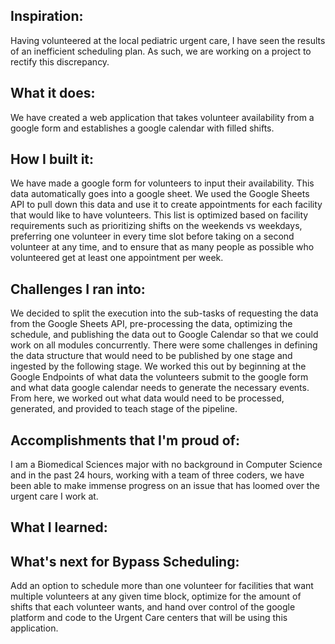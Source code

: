 ## Inspiration: 
Having volunteered at the local pediatric urgent care, I have seen the results of an inefficient scheduling plan. As such, we are working on a project to rectify this discrepancy.

## What it does: 
We have created a web application that takes volunteer availability from a google form and establishes a google calendar with filled shifts. 

## How I built it: 
We have made a google form for volunteers to input their availability.  This data automatically goes into a google sheet.  We used the Google Sheets API to pull down this data and use it to create appointments for each facility that would like to have volunteers.  This list is optimized based on facility requirements such as prioritizing shifts on the weekends vs weekdays, preferring one volunteer in every time slot before taking on a second volunteer at any time, and to ensure that as many people as possible who volunteered get at least one appointment per week.

## Challenges I ran into: 
We decided to split the execution into the sub-tasks of requesting the data from the Google Sheets API, pre-processing the data, optimizing the schedule, and publishing the data out to Google Calendar so that we could work on all modules concurrently.  There were some challenges in defining the data structure that would need to be published by one stage and ingested by the following stage.  We worked this out by beginning at the Google Endpoints of what data the volunteers submit to the google form and what data google calendar needs to generate the necessary events.  From here, we worked out what data would need to be processed, generated, and provided to teach stage of the pipeline.

## Accomplishments that I'm proud of: 
I am a Biomedical Sciences major with no background in Computer Science and in the past 24 hours, working with a team of three coders, we have been able to make immense progress on an issue that has loomed over the urgent care I work at. 

## What I learned: 


## What's next for Bypass Scheduling: 
Add an option to schedule more than one volunteer for facilities that want multiple volunteers at any given time block, optimize for the amount of shifts that each volunteer wants, and hand over control of the google platform and code to the Urgent Care centers that will be using this application.

